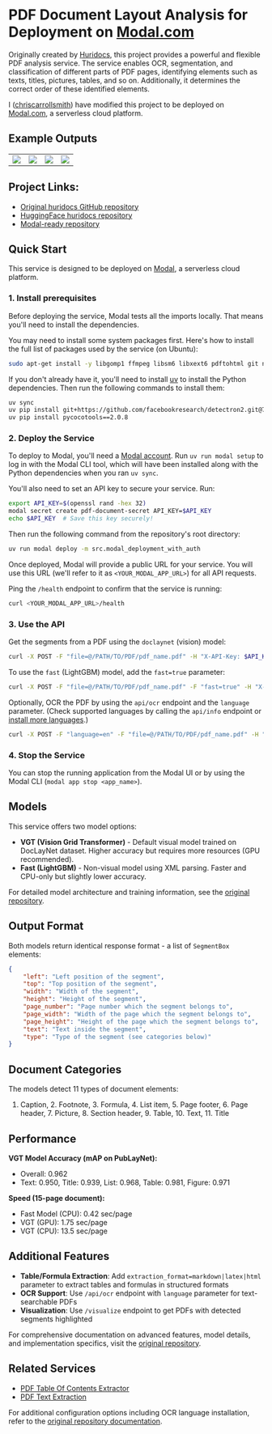# PDF Document Layout Analysis for Deployment on [Modal.com](https://modal.com)

Originally created by [Huridocs](https://github.com/huridocs), this project provides a powerful and flexible PDF analysis service. The service enables OCR, segmentation, and classification of different parts of PDF pages, identifying elements such as texts, titles, pictures, tables, and so on. Additionally, it determines the correct order of these identified elements.

I ([chriscarrollsmith](https://github.com/chriscarrollsmith)) have modified this project to be deployed on [Modal.com](https://modal.com), a serverless cloud platform.

## Example Outputs

<table>
  <tr>
    <td>
      <img src="https://raw.githubusercontent.com/huridocs/pdf-document-layout-analysis/main/images/vgtexample1.png"/>
    </td>
    <td>
      <img src="https://raw.githubusercontent.com/huridocs/pdf-document-layout-analysis/main/images/vgtexample2.png"/>
    </td>
    <td>
      <img src="https://raw.githubusercontent.com/huridocs/pdf-document-layout-analysis/main/images/vgtexample3.png"/>
    </td>
    <td>
      <img src="https://raw.githubusercontent.com/huridocs/pdf-document-layout-analysis/main/images/vgtexample4.png"/>
    </td>
  </tr>
</table>

## Project Links:

- [Original huridocs GitHub repository](https://github.com/huridocs/pdf-document-layout-analysis)
- [HuggingFace huridocs repository](https://huggingface.co/HURIDOCS/pdf-document-layout-analysis)
- [Modal-ready repository](https://github.com/chriscarrollsmith/pdf-document-layout-analysis)

## Quick Start

This service is designed to be deployed on [Modal](https://modal.com), a serverless cloud platform.

### 1. Install prerequisites

Before deploying the service, Modal tests all the imports locally. That means you'll need to install the dependencies.

You may need to install some system packages first. Here's how to install the full list of packages used by the service (on Ubuntu):

```bash
sudo apt-get install -y libgomp1 ffmpeg libsm6 libxext6 pdftohtml git ninja-build g++ qpdf pandoc ocrmypdf
```

If you don't already have it, you'll need to install [uv](https://docs.astral.sh/uv/) to install the Python dependencies. Then run the following commands to install them:

```bash
uv sync
uv pip install git+https://github.com/facebookresearch/detectron2.git@70f454304e1a38378200459dd2dbca0f0f4a5ab4
uv pip install pycocotools==2.0.8
```

### 2. Deploy the Service

To deploy to Modal, you'll need a [Modal account](https://modal.com/). Run `uv run modal setup` to log in with the Modal CLI tool, which will have been installed along with the Python dependencies when you ran `uv sync`.

You'll also need to set an API key to secure your service. Run:

```bash
export API_KEY=$(openssl rand -hex 32)
modal secret create pdf-document-secret API_KEY=$API_KEY
echo $API_KEY  # Save this key securely!
```

Then run the following command from the repository's root directory:

```bash
uv run modal deploy -m src.modal_deployment_with_auth
```

Once deployed, Modal will provide a public URL for your service. You will use this URL (we'll refer to it as `<YOUR_MODAL_APP_URL>`) for all API requests.

Ping the `/health` endpoint to confirm that the service is running:

```bash
curl <YOUR_MODAL_APP_URL>/health
```

### 3. Use the API

Get the segments from a PDF using the `doclaynet` (vision) model:

```bash
curl -X POST -F "file=@/PATH/TO/PDF/pdf_name.pdf" -H "X-API-Key: $API_KEY" <YOUR_MODAL_APP_URL>/api
```

To use the `fast` (LightGBM) model, add the `fast=true` parameter:

```bash
curl -X POST -F "file=@/PATH/TO/PDF/pdf_name.pdf" -F "fast=true" -H "X-API-Key: $API_KEY" <YOUR_MODAL_APP_URL>/api
```

Optionally, OCR the PDF by using the `api/ocr` endpoint and the `language` parameter. (Check supported languages by calling the `api/info` endpoint or [install more languages](#installation-of-more-languages-for-ocr).)

```bash
curl -X POST -F "language=en" -F "file=@/PATH/TO/PDF/pdf_name.pdf" -H "X-API-Key: $API_KEY" <YOUR_MODAL_APP_URL>/api/ocr --output ocr_document.pdf
```

### 4. Stop the Service

You can stop the running application from the Modal UI or by using the Modal CLI (`modal app stop <app_name>`).

## Models

This service offers two model options:

- **VGT (Vision Grid Transformer)** - Default visual model trained on DocLayNet dataset. Higher accuracy but requires more resources (GPU recommended).
- **Fast (LightGBM)** - Non-visual model using XML parsing. Faster and CPU-only but slightly lower accuracy.

For detailed model architecture and training information, see the [original repository](https://github.com/huridocs/pdf-document-layout-analysis).

## Output Format

Both models return identical response format - a list of `SegmentBox` elements:

```json
{
    "left": "Left position of the segment",
    "top": "Top position of the segment", 
    "width": "Width of the segment",
    "height": "Height of the segment",
    "page_number": "Page number which the segment belongs to",
    "page_width": "Width of the page which the segment belongs to",
    "page_height": "Height of the page which the segment belongs to",
    "text": "Text inside the segment",
    "type": "Type of the segment (see categories below)"
}
```

## Document Categories

The models detect 11 types of document elements:

1. Caption, 2. Footnote, 3. Formula, 4. List item, 5. Page footer, 6. Page header, 7. Picture, 8. Section header, 9. Table, 10. Text, 11. Title

## Performance

**VGT Model Accuracy (mAP on PubLayNet):**
- Overall: 0.962
- Text: 0.950, Title: 0.939, List: 0.968, Table: 0.981, Figure: 0.971

**Speed (15-page document):**
- Fast Model (CPU): 0.42 sec/page
- VGT (GPU): 1.75 sec/page  
- VGT (CPU): 13.5 sec/page

## Additional Features

- **Table/Formula Extraction**: Add `extraction_format=markdown|latex|html` parameter to extract tables and formulas in structured formats
- **OCR Support**: Use `/api/ocr` endpoint with `language` parameter for text-searchable PDFs
- **Visualization**: Use `/visualize` endpoint to get PDFs with detected segments highlighted

For comprehensive documentation on advanced features, model details, and implementation specifics, visit the [original repository](https://github.com/huridocs/pdf-document-layout-analysis).

## Related Services

- [PDF Table Of Contents Extractor](https://github.com/huridocs/pdf-table-of-contents-extractor)
- [PDF Text Extraction](https://github.com/huridocs/pdf-text-extraction)

For additional configuration options including OCR language installation, refer to the [original repository documentation](https://github.com/huridocs/pdf-document-layout-analysis).
